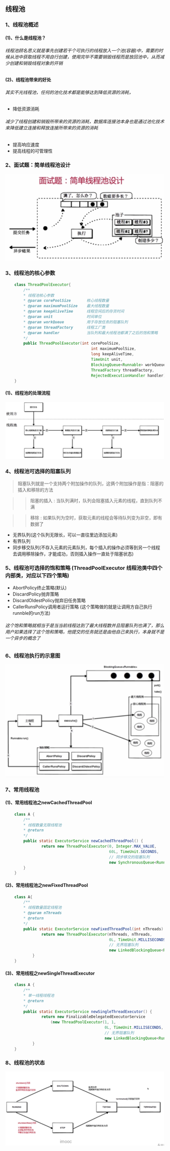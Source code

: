 ## 线程池

### 1、线程池概述

#### (1)、什么是线程池？

###### 线程池顾名思义就是事先创建若干个可执行的线程放入一个池(容器)中，需要的时候从池中获取线程不用自行创建，使用完毕不需要销毁线程而是放回池中，从而减少创建和销毁线程对象的开销

#### (2)、线程池带来的好处
###### 其实不光线程池，任何的池化技术都是能够达到降低资源的消耗，

* 降低资源消耗
###### 减少了线程创建和销毁所带来的资源的消耗，数据库连接池本身也是通过池化技术来降低建立连接和释放连接所带来的资源的消耗

* 提高响应速度
* 提高线程的可管理性

### 2、面试题：简单线程池设计
![avator](image/jiandanxianchengchisheji.jpg)

### 3、线程池的核心参数
```java
    class ThreadPoolExecutor{
        /**
        * 线程池核心参数
        * @param corePoolSize       核心线程数量
        * @param maximumPoolSize    最大线程数量
        * @param keepAliveTime      线程空闲后的存货时间
        * @param unit               时间单位
        * @param workQueue          用于存放任务的阻塞队列
        * @param threadFactory      线程工厂类
        * @param handler            当队列和最大线程池都满了之后的饱和策略
        */
        public ThreadPoolExecutor(int corePoolSize,
                                      int maximumPoolSize,
                                      long keepAliveTime,
                                      TimeUnit unit,
                                      BlockingQueue<Runnable> workQueue,
                                      ThreadFactory threadFactory,
                                      RejectedExecutionHandler handler) {}
    }
```

#### (1)、线程池的处理流程
![avator](image/xianchengchidechuliliucheng.jpg)

### 4、线程池可选择的阻塞队列
> 阻塞队列就是一个支持两个附加操作的队列，这俩个附加操作是指：阻塞的插入和移除的方法

> > 阻塞的插入 : 当队列满时，队列会阻塞插入元素的线程，直到队列不满

> > 移除 : 如果队列为空时，获取元素的线程会等待队列变为非空，即有数据了

* 无界队列(这个队列无限长，可以一直往里边添加元素)
* 有界队列
* 同步移交队列(不存入元素的元素队列，每个插入的操作必须等到另一个线程去调用移除操作，才能成功，否则插入操作一直处于阻塞状态)


### 5、线程池可选择的饱和策略 (ThreadPoolExecutor 线程池类中四个内部类，对应以下四个策略)
* AbortPolicy终止策略(默认)
* DiscardPolicy抛弃策略
* DiscardOldestPolicy抛弃旧任务策略
* CallerRunsPolicy调用者运行策略 (这个策略做的就是让调用方自己执行runnble的run方法)
###### 这个饱和策略就相当于是当当前线程达到了最大线程数并且阻塞队列也满了，那么用户如果选择了这个饱和策略，他提交的任务就还是由他自己来执行，本身就不是一个异步的概念了

### 6、线程池执行的示意图
![avator](image/xianchengzhixingshiyitu.jpg)

### 7、常用线程池

#### (1)、常用线程池之newCachedThreadPool
```java
    class A {
        /**
        * 线程数量无限线程池
        * @return 
        */
        public static ExecutorService newCachedThreadPool() {
                return new ThreadPoolExecutor(0, Integer.MAX_VALUE,
                                              60L, TimeUnit.SECONDS,
                                              // 同步移交的阻塞队列
                                              new SynchronousQueue<Runnable>());
        }
    }
```

#### (2)、常用线程池之newFixedThreadPool
```java
    class A{
        /**
        * 线程数量固定线程池
        * @param nThreads
        * @return 
        */
        public static ExecutorService newFixedThreadPool(int nThreads) {
                return new ThreadPoolExecutor(nThreads, nThreads,
                                              0L, TimeUnit.MILLISECONDS,
                                              // 无界阻塞队列
                                              new LinkedBlockingQueue<Runnable>());
            }
    }
```

#### (3)、常用线程之newSingleThreadExecutor
```java
    class A {
        /**
        * 单一线程线程池
        * @return 
        */
        public static ExecutorService newSingleThreadExecutor() {
                return new FinalizableDelegatedExecutorService
                    (new ThreadPoolExecutor(1, 1,
                                            0L, TimeUnit.MILLISECONDS,
                                            // 无界阻塞队列
                                            new LinkedBlockingQueue<Runnable>()));
            }
    }
```

### 8、线程池的状态
![avator](image/xianchengchizhuangtai.jpg)